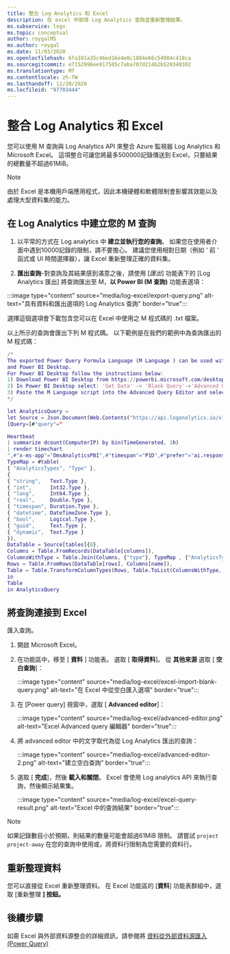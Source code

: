 ```yaml
---
title: 整合 Log Analytics 和 Excel
description: 在 excel 中取得 Log Analytics 查詢並重新整理結果。
ms.subservice: logs
ms.topic: conceptual
author: roygalMS
ms.author: roygal
ms.date: 11/03/2020
ms.openlocfilehash: 6fa181a35c46ed16e4e8c1884e66c54984c418ca
ms.sourcegitcommit: e7152996ee917505c7aba707d214b2b520348302
ms.translationtype: MT
ms.contentlocale: zh-TW
ms.lasthandoff: 12/20/2020
ms.locfileid: "97703444"
---
```

# <a name="integrate-log-analytics-and-excel"></a>整合 Log Analytics 和 Excel

您可以使用 M 查詢與 Log Analytics API 來整合 Azure 監視器 Log Analytics 和 Microsoft Excel。 這項整合可讓您將最多500000記錄傳送到 Excel，只要結果的總數量不超過61MiB。

> [!NOTE]
> 由於 Excel 是本機用戶端應用程式，因此本機硬體和軟體限制會影響其效能以及處理大型資料集的能力。

## <a name="create-your-m-query-in-log-analytics"></a>在 Log Analytics 中建立您的 M 查詢 

1. 以平常的方式在 Log analytics 中 **建立並執行您的查詢**。 如果您在使用者介面中遇到10000記錄的限制，請不要擔心。  建議您使用相對日期（例如 ' 前 ' 函式或 UI 時間選擇器），讓 Excel 重新整理正確的資料集。
  
2. **匯出查詢**-對查詢及其結果感到滿意之後，請使用 [*匯出*] 功能表下的 [Log Analytics 匯出] 將查詢匯出至 M，**以 Power BI (M 查詢)** 功能表選項：

:::image type="content" source="media/log-excel/export-query.png" alt-text="具有資料和匯出選項的 Log Analytics 查詢" border="true":::



選擇這個選項會下載包含您可以在 Excel 中使用之 M 程式碼的 .txt 檔案。

以上所示的查詢會匯出下列 M 程式碼。 以下範例是在我們的範例中為查詢匯出的 M 程式碼：

```m
/*
The exported Power Query Formula Language (M Language ) can be used with Power Query in Excel
and Power BI Desktop.
For Power BI Desktop follow the instructions below: 
1) Download Power BI Desktop from https://powerbi.microsoft.com/desktop/
2) In Power BI Desktop select: 'Get Data' -> 'Blank Query'->'Advanced Query Editor'
3) Paste the M Language script into the Advanced Query Editor and select 'Done'
*/

let AnalyticsQuery =
let Source = Json.Document(Web.Contents("https://api.loganalytics.io/v1/workspaces/ddcfc599-cae0-48ee-9026-fffffffffffff/query", 
[Query=[#"query"="

Heartbeat 
| summarize dcount(ComputerIP) by bin(TimeGenerated, 1h)    
| render timechart
",#"x-ms-app"="OmsAnalyticsPBI",#"timespan"="P1D",#"prefer"="ai.response-thinning=true"],Timeout=#duration(0,0,4,0)])),
TypeMap = #table(
{ "AnalyticsTypes", "Type" }, 
{ 
{ "string",   Text.Type },
{ "int",      Int32.Type },
{ "long",     Int64.Type },
{ "real",     Double.Type },
{ "timespan", Duration.Type },
{ "datetime", DateTimeZone.Type },
{ "bool",     Logical.Type },
{ "guid",     Text.Type },
{ "dynamic",  Text.Type }
}),
DataTable = Source[tables]{0},
Columns = Table.FromRecords(DataTable[columns]),
ColumnsWithType = Table.Join(Columns, {"type"}, TypeMap , {"AnalyticsTypes"}),
Rows = Table.FromRows(DataTable[rows], Columns[name]), 
Table = Table.TransformColumnTypes(Rows, Table.ToList(ColumnsWithType, (c) => { c{0}, c{3}}))
in
Table
in AnalyticsQuery
```

## <a name="connect-query-to-excel"></a>將查詢連接到 Excel 

匯入查詢。 

1. 開啟 Microsoft Excel。 
1. 在功能區中，移至 [ **資料** ] 功能表。 選取 [ **取得資料**]。 從 **其他來源** 選取 [ **空白查詢**]：
 
   :::image type="content" source="media/log-excel/excel-import-blank-query.png" alt-text="在 Excel 中從空白匯入選項" border="true":::

1. 在 [Power query] 視窗中，選取 [ **Advanced editor**]：

   :::image type="content" source="media/log-excel/advanced-editor.png" alt-text="Excel Advanced query 編輯器" border="true":::

 
1. 將 advanced editor 中的文字取代為從 Log Analytics 匯出的查詢：

   :::image type="content" source="media/log-excel/advanced-editor-2.png" alt-text="建立空白查詢" border="true":::
 
1. 選取 [ **完成**]，然後 **載入和關閉**。 Excel 會使用 Log analytics API 來執行查詢，然後顯示結果集。
 

   :::image type="content" source="media/log-excel/excel-query-result.png" alt-text="Excel 中的查詢結果" border="true":::

> [!Note]
> 如果記錄數目小於預期，則結果的數量可能會超過61MiB 限制。 請嘗試 `project` `project-away` 在您的查詢中使用或，將資料行限制為您需要的資料行。

##  <a name="refreshing--data"></a>重新整理資料

您可以直接從 Excel 重新整理資料。 在 Excel 功能區的 [**資料**] 功能表群組中，選取 [重新整理 **] 按鈕。**
 
## <a name="next-steps"></a>後續步驟

如需 Excel 與外部資料源整合的詳細資訊，請參閱將 [資料從外部資料源匯入 (Power Query) ](https://support.office.com/article/import-data-from-external-data-sources-power-query-be4330b3-5356-486c-a168-b68e9e616f5a)